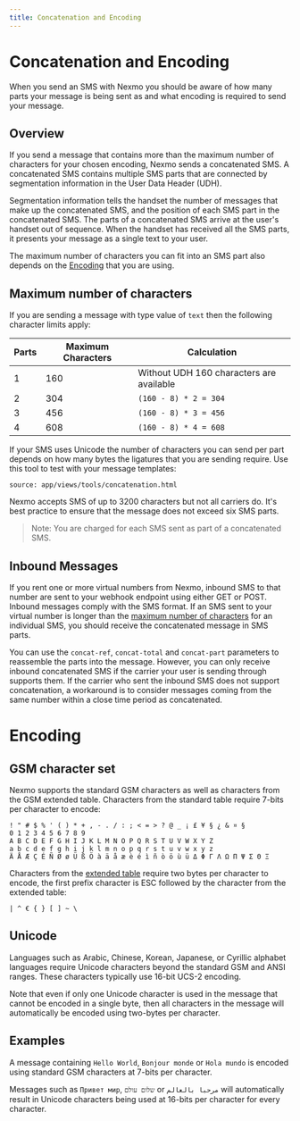 ```yaml
---
title: Concatenation and Encoding
---
```


# Concatenation and Encoding

When you send an SMS with Nexmo you should be aware of how many parts your message is being sent as and what encoding is required to send your message.

## Overview

If you send a message that contains more than the maximum number of characters for your chosen encoding, Nexmo sends a concatenated SMS. A concatenated SMS contains multiple SMS parts that are connected by segmentation information in the User Data Header (UDH).

Segmentation information tells the handset the number of messages that make up the concatenated SMS, and the position of each SMS part in the concatenated SMS. The parts of a concatenated SMS arrive at the user's handset out of sequence. When the handset has received all the SMS parts, it presents your message as a single text to your user.

The maximum number of characters you can fit into an SMS part also depends on the [Encoding](#encoding) that you are using.

## Maximum number of characters

If you are sending a message with type value of `text` then the following character limits apply:

| Parts | Maximum Characters | Calculation |
| -- | -- | -- |
| 1 | 160 | Without UDH 160 characters are available |
| 2 | 304 | `(160 - 8) * 2 = 304` |
| 3 | 456 | `(160 - 8) * 3 = 456` |
| 4 | 608 | `(160 - 8) * 4 = 608` |

If your SMS uses Unicode the number of characters you can send per part depends on how many bytes the ligatures that you are sending require. Use this tool to test with your message templates:

```partial
source: app/views/tools/concatenation.html
```

Nexmo accepts SMS of up to 3200 characters but not all carriers do. It's best practice to ensure that the message does not exceed six SMS parts.

> Note: You are charged for each SMS sent as part of a concatenated SMS.

## Inbound Messages

If you rent one or more virtual numbers from Nexmo, inbound SMS to that number are sent to your webhook endpoint using either GET or POST. Inbound messages comply with the SMS format. If an SMS sent to your virtual number is longer than the [maximum number of characters](#maximum-number-of-characters) for an individual SMS, you should receive the concatenated message in SMS parts.

You can use the `concat-ref`, `concat-total` and `concat-part` parameters to reassemble the parts into the message. However, you can only receive inbound concatenated SMS if the carrier your user is sending through supports them. If the carrier who sent the inbound SMS does not support concatenation, a workaround is to consider messages coming from the same number within a close time period as concatenated.

# Encoding

## GSM character set

Nexmo supports the standard GSM characters as well as characters from the GSM extended table. Characters from the standard table require 7-bits per character to encode:

````
! " # $ % ' ( ) * + , - . / : ; < = > ? @ _ ¡ £ ¥ § ¿ & ¤ §
0 1 2 3 4 5 6 7 8 9
A B C D E F G H I J K L M N O P Q R S T U V W X Y Z
a b c d e f g h i j k l m n o p q r s t u v w x y z
Ä Å Æ Ç É Ñ Ø ø Ü ß Ö à ä å æ è é ì ñ ò ö ù ü Δ Φ Γ Λ Ω Π Ψ Σ Θ Ξ
````

Characters from the [extended table](https://en.wikipedia.org/wiki/GSM_03.38#GSM_7-bit_default_alphabet_and_extension_table_of_3GPP_TS_23.038_/_GSM_03.38) require two bytes per character to encode, the first prefix character is ESC followed by the character from the extended table:

````
| ^ € { } [ ] ~ \
````

## Unicode

Languages such as Arabic, Chinese, Korean, Japanese, or Cyrillic alphabet languages require Unicode characters beyond the standard GSM and ANSI ranges. These characters typically use 16-bit UCS-2 encoding.

Note that even if only one Unicode character is used in the message that cannot be encoded in a single byte, then all characters in the message will automatically be encoded using two-bytes per character.

## Examples

A message containing `Hello World`, `Bonjour monde` or `Hola mundo` is encoded using standard GSM characters at 7-bits per character.

Messages such as `Привет мир`, `שלום עולם` or `مرحبا بالعالم` will automatically result in Unicode characters being used at 16-bits per character for every character.

